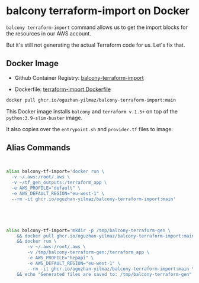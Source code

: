 # balcony terraform-import on Docker


`balcony terraform-import` command allows us to get the import blocks for the resources in our AWS account.

But it's still not generating the actual Terraform code for us. Let's fix that.

## Docker Image

- Github Container Registry: [balcony-terraform-import](https://github.com/oguzhan-yilmaz/balcony/pkgs/container/balcony-terraform-import)

- Dockerfile: [terraform-import.Dockerfile](https://github.com/oguzhan-yilmaz/balcony/blob/main/dockerfiles/terraform-import.Dockerfile)

```bash title="Pull the balcony-terraform-import image"
docker pull ghcr.io/oguzhan-yilmaz/balcony-terraform-import:main
```

This Docker image installs `balcony` and `terraform v.1.5+` on top of the `python:3.9-slim-buster` image.

It also copies over the `entrypoint.sh` and `provider.tf` files to image.










## Alias Commands


```bash title="Alias with ~.aws/ folder mounted"


alias balcony-tf-import='docker run \
  -v ~/.aws:/root/.aws \
  -v ~/tf_gen_outputs:/terraform_app \
  -e AWS_PROFILE="default" \
  -e AWS_DEFAULT_REGION="eu-west-1" \
  --rm -it ghcr.io/oguzhan-yilmaz/balcony-terraform-import:main'
```




```bash title="Alias with ~.aws/ folder mounted"




alias balcony-tf-import='mkdir -p /tmp/balcony-terraform-gen \
    && docker pull ghcr.io/oguzhan-yilmaz/balcony-terraform-import:main \
    && docker run \
        -v ~/.aws:/root/.aws \
        -v /tmp/balcony-terraform-gen:/terraform_app \
        -e AWS_PROFILE="hepapi" \
        -e AWS_DEFAULT_REGION="eu-west-1" \
        --rm -it ghcr.io/oguzhan-yilmaz/balcony-terraform-import:main \
    && echo "Generated files are saved to: /tmp/balcony-terraform-gen"'






```



